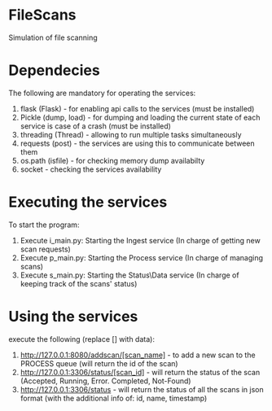 # FileScans
Simulation of file scanning

# Dependecies
The following are mandatory for operating the services:
1. flask (Flask) - for enabling api calls to the services (must be installed)
2. Pickle (dump, load) - for dumping and loading the current state of each service is case of a crash (must be installed)
3. threading (Thread) - allowing to run multiple tasks simultaneously 
4. requests (post) - the services are using this to communicate between them
5. os.path (isfile) - for checking memory dump availabilty
6. socket - checking the services availability 

# Executing the services
To start the program:
1. Execute i_main.py: Starting the Ingest service (In charge of getting new scan requests)
2. Execute p_main.py: Starting the Process service (In charge of managing scans)
4. Execute s_main.py: Starting the Status\Data service (In charge of keeping track of the scans' status)

# Using the services
execute the following (replace [] with data):
1. http://127.0.0.1:8080/addscan/[scan_name] - to add a new scan to the PROCESS queue (will return the id of the scan)
2. http://127.0.0.1:3306/status/[scan_id] - will return the status of the scan (Accepted, Running, Error. Completed, Not-Found)
3. http://127.0.0.1:3306/status - will return the status of all the scans in json format (with the additional info of: id, name, timestamp)
